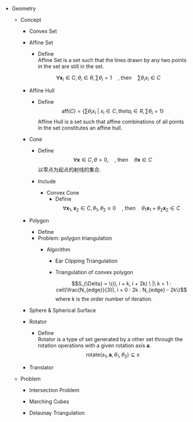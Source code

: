 * Geometry
  - Concept 
    * Convex Set

    * Affine Set
      - Define  
        Affine Set is a set such that the lines drawn by any two points in the set are still in the set.  

      $$\forall \boldsymbol x_i \in C, θ_i \in R, \sum θ_i = 1 \quad \text{, then}\quad \sum θ_i x_i \in C$$

    * Affine Hull
      - Define  
        $$\text{aff}(C) = \left\{\sum θ_i x_i\ |\ x_i\in C,theta_i \in R, \sum θ_i = 1  \right\}$$
        Affine Hull is a set such that affine combinations of all points in the set constitutes an affine hull.

    * Cone
      - Define  
        $$\forall \boldsymbol x \in C, θ > 0, \quad \text{, then}\quad θ \boldsymbol x \in C$$
        以零点为起点的射线的集合.

      - Include
        * Convex Cone
          - Define  
            $$\forall \boldsymbol x_1, \boldsymbol x_2 \in C, θ_1,θ_2 ≥ 0 \quad \text{, then}\quad θ_1 \boldsymbol x_1 + θ_2 \boldsymbol x_2 \in C$$

    * Polygon
      - Define
      - Problem: polygon triangulation
        - Algorithm
          * Ear Clipping Triangulation 

          - Triangulation of convex polygon

            $$S_{\Delta} = \{(i, i + k, i + 2k) \ |\ k = 1 : ceil(\frac{N_{edge}}{3}), i = 0 : 2k : N_{edge} - 2k\}$$
            where $k$ is the order number of iteration.

    * Sphere & Spherical Surface

    * Rotator
      - Define  
        Rotator is a type of set generated by a other set through the rotation operations with a given rotation axis $\boldsymbol a$.
        $$\text{rotate}(s_1, \boldsymbol a, \theta_{1}, \theta_{2}) \subseteq s$$
    * Translator

  - Problem
    * Intersection Problem

    * Marching Cubes
    * Delaunay Triangulation
